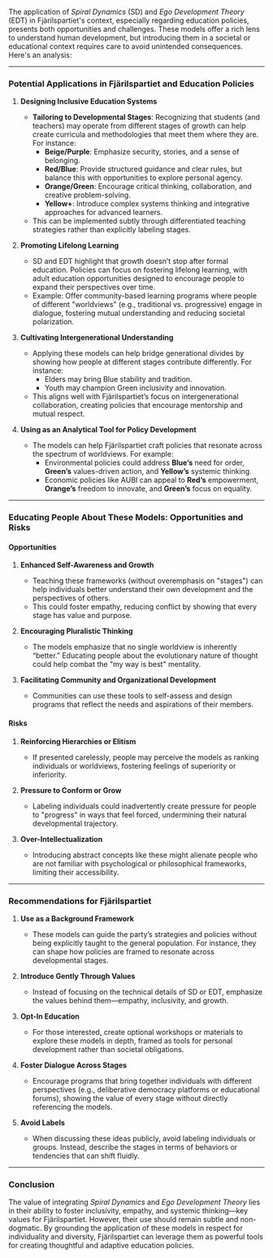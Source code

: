 The application of *Spiral Dynamics* (SD) and *Ego Development Theory* (EDT) in Fjärilspartiet's context, especially regarding education policies, presents both opportunities and challenges. These models offer a rich lens to understand human development, but introducing them in a societal or educational context requires care to avoid unintended consequences. Here's an analysis:

---

### **Potential Applications in Fjärilspartiet and Education Policies**

1. **Designing Inclusive Education Systems**
   - **Tailoring to Developmental Stages**: Recognizing that students (and teachers) may operate from different stages of growth can help create curricula and methodologies that meet them where they are. For instance:
     - **Beige/Purple**: Emphasize security, stories, and a sense of belonging.
     - **Red/Blue**: Provide structured guidance and clear rules, but balance this with opportunities to explore personal agency.
     - **Orange/Green**: Encourage critical thinking, collaboration, and creative problem-solving.
     - **Yellow+**: Introduce complex systems thinking and integrative approaches for advanced learners.
   - This can be implemented subtly through differentiated teaching strategies rather than explicitly labeling stages.

2. **Promoting Lifelong Learning**
   - SD and EDT highlight that growth doesn’t stop after formal education. Policies can focus on fostering lifelong learning, with adult education opportunities designed to encourage people to expand their perspectives over time.
   - Example: Offer community-based learning programs where people of different "worldviews" (e.g., traditional vs. progressive) engage in dialogue, fostering mutual understanding and reducing societal polarization.

3. **Cultivating Intergenerational Understanding**
   - Applying these models can help bridge generational divides by showing how people at different stages contribute differently. For instance:
     - Elders may bring Blue stability and tradition.
     - Youth may champion Green inclusivity and innovation.
   - This aligns well with Fjärilspartiet’s focus on intergenerational collaboration, creating policies that encourage mentorship and mutual respect.

4. **Using as an Analytical Tool for Policy Development**
   - The models can help Fjärilspartiet craft policies that resonate across the spectrum of worldviews. For example:
     - Environmental policies could address **Blue’s** need for order, **Green’s** values-driven action, and **Yellow’s** systemic thinking.
     - Economic policies like AUBI can appeal to **Red’s** empowerment, **Orange’s** freedom to innovate, and **Green’s** focus on equality.

---

### **Educating People About These Models: Opportunities and Risks**

#### **Opportunities**
1. **Enhanced Self-Awareness and Growth**  
   - Teaching these frameworks (without overemphasis on "stages") can help individuals better understand their own development and the perspectives of others.  
   - This could foster empathy, reducing conflict by showing that every stage has value and purpose.

2. **Encouraging Pluralistic Thinking**  
   - The models emphasize that no single worldview is inherently “better.” Educating people about the evolutionary nature of thought could help combat the "my way is best" mentality.

3. **Facilitating Community and Organizational Development**  
   - Communities can use these tools to self-assess and design programs that reflect the needs and aspirations of their members.

#### **Risks**
1. **Reinforcing Hierarchies or Elitism**  
   - If presented carelessly, people may perceive the models as ranking individuals or worldviews, fostering feelings of superiority or inferiority.

2. **Pressure to Conform or Grow**  
   - Labeling individuals could inadvertently create pressure for people to "progress" in ways that feel forced, undermining their natural developmental trajectory.

3. **Over-Intellectualization**  
   - Introducing abstract concepts like these might alienate people who are not familiar with psychological or philosophical frameworks, limiting their accessibility.

---

### **Recommendations for Fjärilspartiet**
1. **Use as a Background Framework**  
   - These models can guide the party’s strategies and policies without being explicitly taught to the general population. For instance, they can shape how policies are framed to resonate across developmental stages.

2. **Introduce Gently Through Values**  
   - Instead of focusing on the technical details of SD or EDT, emphasize the values behind them—empathy, inclusivity, and growth.

3. **Opt-In Education**  
   - For those interested, create optional workshops or materials to explore these models in depth, framed as tools for personal development rather than societal obligations.

4. **Foster Dialogue Across Stages**  
   - Encourage programs that bring together individuals with different perspectives (e.g., deliberative democracy platforms or educational forums), showing the value of every stage without directly referencing the models.

5. **Avoid Labels**  
   - When discussing these ideas publicly, avoid labeling individuals or groups. Instead, describe the stages in terms of behaviors or tendencies that can shift fluidly.

---

### **Conclusion**
The value of integrating *Spiral Dynamics* and *Ego Development Theory* lies in their ability to foster inclusivity, empathy, and systemic thinking—key values for Fjärilspartiet. However, their use should remain subtle and non-dogmatic. By grounding the application of these models in respect for individuality and diversity, Fjärilspartiet can leverage them as powerful tools for creating thoughtful and adaptive education policies.
